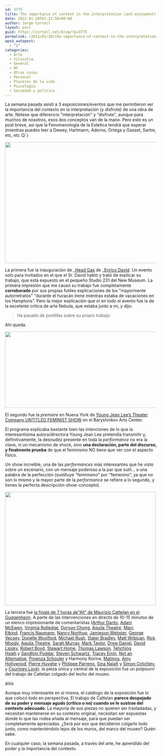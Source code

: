 ```yaml
---
id: 3775
title: The importance of context in the interpretation (and enjoyment) of a work of art
date: 2012-01-28T01:21:58+00:00
author: Jorge Cortell
layout: post
guid: https://cortell.net/blog/?p=3775
permalink: /2012/01/28/the-importance-of-context-in-the-interpretation-and-enjoyment-of-a-work-of-art/
wpsd_autopost:
  - "1"
categories:
  - Arte
  - Filosofí­a
  - General
  - NY
  - Otras cosas
  - Personal
  - Placeres de la vida
  - Psicología
  - Sociedad y polí­tica
---
```

La semana pasada asistí a 3 exposiciones/eventos que me permitieron ver la importancia del contexto en la interpretación (y disfrute) de una obra de arte. Nótese que diferencio "interpretación" y "disfrute", aunque para muchos de nosotros, esos dos conceptos van de la mano. Pero este es un post breve, así que la Fenomenología de la Estetica tendrá que esperar (mientras puedes leer a Dewey, Hartmann, Adorno, Ortega y Gasset, Sartre, etc, etc 😉 )

<img title="Enrico David" src="https://www.globalgraphica.com/wp-content/uploads/2012/01/head-gas-enrico-david-new-museum-new-york-city-artists-2012-2.jpg" alt="" width="535" height="400" />

La primera fue la inauguración de _<a title="https://www.newmuseum.org/exhibitions/456" href="https://www.newmuseum.org/exhibitions/456" target="_blank">Head Gas</a> de _<a title="https://www.newmuseum.org/exhibitions/456" href="https://www.newmuseum.org/exhibitions/456" target="_blank">Enrico David</a>. Un evento solo para invitados en el que el Sr. David habló y trató de explicar su trabajo, que está expuesto en el pequeño Studio 231 del New Museum. La primera impresión que me causó su trabajo fue completamente **corroborado** por sus propias futiles explicaciones de los "mayormente autorretratos" "durante el huracán Irene mientras estaba de vacaciones en los Hamptons". Pero la mejor explicación que oí en todo el evento fue la de la excelente crítica de arte Nebula, que estaba junto a mi, y dijo:

> Ha pasado de puntillas sobre su propio trabajo

Ahi queda.

<img class="aligncenter" title="Untitled" src="https://www.bacnyc.org/images/uploads/LgEvent_YJLUTFS_02.jpg" alt="" width="620" height="252" />

El segundo fue la _premiere_ en Nueva York de <a title="https://www.bacnyc.org/events/performances/yjl" href="https://www.bacnyc.org/events/performances/yjl" target="_blank">Young Jean Lee‘s Theater Company UNTITLED FEMINIST SHOW</a> en el Baryshnikov Arts Center.

El programa explicaba bastante bien las intenciones de lo que la interesantísima autora/directora Young Jean Lee pretendía transmitir y, definitivamente, la desnudez presente en toda la _performance_ no era la clave, ni un mecanismo de shock, sino **una declaración, parte del discurso, y finalmente prueba** de que el feminismo NO tiene que ver con el aspecto físico.

Un show increíble, una de las _performances_ más interesantes que he visto sobre un escenario, con un mensaje poderoso a la par que sutil... a una palabra de la perfección (sustituye "feminismo" por "femenino", ya que no son lo mismo y la mayor parte de la _performance_ se refiere a lo segundo, y tienes la perfecta descripción-show-concepto).

<img title="Cattelan" src="https://lh4.googleusercontent.com/-IOlQ27A-ygI/TxuWZYD3-TI/AAAAAAAAANQ/3XwdkOjAyfA/w500-h375-k/20120121_233608.jpg" alt="" width="500" height="375" />

La tercera fue <a title="https://www.guggenheim.org/new-york/press-room/news/4430-the-guggenheim-organizes-seven-hour-finale-for-maurizio-cattelan-all-" href="https://www.guggenheim.org/new-york/press-room/news/4430-the-guggenheim-organizes-seven-hour-finale-for-maurizio-cattelan-all-" target="_blank">la finale de 7 horas de"All" de Maurizio Cattelan en el Guggenheim</a>. A parte de las intervenciones en directo de 10-15 minutos de un elenco impresionante de comentaristas ([Arthur Danto](https://www.guggenheim.org/new-york/press-room/news/4434#Danto ""), [Adam McEwen](https://www.guggenheim.org/new-york/press-room/news/4434#McEwen ""), [Virginia Rutledge](https://www.guggenheim.org/new-york/press-room/news/4434#Rutledge ""), [Doryun Chong](https://www.guggenheim.org/new-york/press-room/news/4434#Chong ""), [Aquila Theatre](https://www.guggenheim.org/new-york/press-room/news/4434#Aquila ""), [Marc Etkind](https://www.guggenheim.org/new-york/press-room/news/4434#Etkind ""), [Francis Naumann](https://www.guggenheim.org/new-york/press-room/news/4434#Naumann ""), [Nancy Northup](https://www.guggenheim.org/new-york/press-room/news/4434#Northup ""), [Jamieson Webster](https://www.guggenheim.org/new-york/press-room/news/4434#Webster ""), [George Vecsey](https://www.guggenheim.org/new-york/press-room/news/4434#Vecsey ""), [Donelle Woolford](https://www.guggenheim.org/new-york/press-room/news/4434#Woolford ""), [Michael Rush](https://www.guggenheim.org/new-york/press-room/news/4434#Rush ""), [Slater Bradley](https://www.guggenheim.org/new-york/press-room/news/4434#Bradley ""), [Matt Wrbican](https://www.guggenheim.org/new-york/press-room/news/4434#Wrbican ""), [Rick Moody](https://www.guggenheim.org/new-york/press-room/news/4434#Moody ""), [Aquila Theatre](https://www.guggenheim.org/new-york/press-room/news/4434#Aquila ""), [Sarah Murray](https://www.guggenheim.org/new-york/press-room/news/4434#Murray ""), [Mark Taylor](https://www.guggenheim.org/new-york/press-room/news/4434#Taylor ""), [Drew Daniel](https://www.guggenheim.org/new-york/press-room/news/4434#Daniel ""), [David Lipsky](https://www.guggenheim.org/new-york/press-room/news/4434#Lipsky ""), [Robert Boyd](https://www.guggenheim.org/new-york/press-room/news/4434#Boyd ""), [Stewart Home](https://www.guggenheim.org/new-york/press-room/news/4434#Home ""), [Thomas Lawson](https://www.guggenheim.org/new-york/press-room/news/4434#Lawson ""), [Tehching Hsieh](https://www.guggenheim.org/new-york/press-room/news/4434#Hsieh "") y [Sandhini Poddar](https://www.guggenheim.org/new-york/press-room/news/4434#Poddar ""), [Steven Schwartz](https://www.guggenheim.org/new-york/press-room/news/4434#Schwartz ""), [Tracey Emin](https://www.guggenheim.org/new-york/press-room/news/4434#Emin ""), [Not an Alternative](https://www.guggenheim.org/new-york/press-room/news/4434#NotanAlternative ""), [Proenza Schouler](https://www.guggenheim.org/new-york/press-room/news/4434#ProenzaSchouler "") y Harmony Korine, [Matmos](https://www.guggenheim.org/new-york/press-room/news/4434#Matmos ""), [Amy Hollywood](https://www.guggenheim.org/new-york/press-room/news/4434#Hollywood ""), [Pierre Huyghe](https://www.guggenheim.org/new-york/press-room/news/4434#Huyghe "") y [Philippe Parreno](https://www.guggenheim.org/new-york/press-room/news/4434#Parreno ""), [Sina Najafi](https://www.guggenheim.org/new-york/press-room/news/4434#Najafi "") y [Simon Critchley](https://www.guggenheim.org/new-york/press-room/news/4434#Critchley ""), y [Courtney Love](https://www.guggenheim.org/new-york/press-room/news/4434#Love "")), la pieza única y central de la exposición fue un _potpourri_ del trabajo de Cattelan colgado del techo del museo.

áíóú

Aunque muy interesante en sí misma, el catálogo de la exposición fue lo que colocó todo en perspectiva. El trabajo de Cattelan **parece despojado de su poder y mensaje agudo (crítico o no) cuando se le sustrae del contexto adecuado**. La mayoría de sus piezas no quieren ser trasladadas, y necesitan mantenerse en su contexto original, necesitan ser expuestas donde lo que las rodea añada al mensaje, para que puedan ser completamente apreciadas. ¿Será por eso que decidieron colgarlo todo junto, como manteniéndolo lejos de los muros, del marco del museo? Quién sabe.

En cualquier caso, la semana pasada, a través del arte, he aprendido del poder y la importancia del contexto.